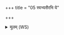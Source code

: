 +++
title = "05 स्वभ्यसैरभि ये"

+++
<details><summary>मूलम् (WS)</summary>

स्वभ्यसैरभि ये भा यन्ति ये भाः कृण्वन्ति य उ रोदयन्ति ।  
ये वा स्त्रीणां प्रतिरूपा बभूवुस्तेभ्यः सर्वेभ्यो नमसा विधेम ॥ ५ ॥
</details>